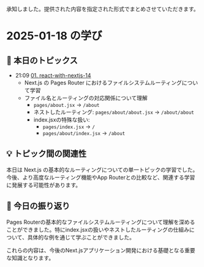 承知しました。提供された内容を指定された形式でまとめさせていただきます。

# 2025-01-18 の学び

## 📝 本日のトピックス

- 21:09 [01. react-with-nextjs-14](./01-react-with-nextjs-14/)
  - Next.js の Pages Router におけるファイルシステムルーティングについて学習
  - ファイル名とルーティングの対応関係について理解
    - `pages/about.jsx` → `/about`
    - ネストしたルーティング: `pages/about/about.jsx` → `/about/about`
    - index.jsxの特殊な扱い:
      - `pages/index.jsx` → `/`
      - `pages/about/index.jsx` → `/about`

## 💡 トピック間の関連性

本日は Next.js の基本的なルーティングについての単一トピックの学習でした。今後、より高度なルーティング機能やApp Routerとの比較など、関連する学習に発展する可能性があります。

## 📌 今日の振り返り

Pages Routerの基本的なファイルシステムルーティングについて理解を深めることができました。特にindex.jsxの扱いやネストしたルーティングの仕組みについて、具体的な例を通じて学ぶことができました。

これらの内容は、今後のNext.jsアプリケーション開発における基礎となる重要な知識となります。
